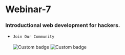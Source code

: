 # Webinar-7
### Introductional web development for hackers.</br>  
- ```Join Our Community```</br>  
![Custom badge](https://img.shields.io/badge/NHC-N00B%20HACK3RS%20COMMUNITY-brightgreen?style=plastic&logo=appveyor?cacheSeconds=3600)
![Custom badge](https://img.shields.io/badge/NHC-Join%20Us-cyan?style=plastic&logo=appveyor?cacheSeconds=3600?link=http://evil.org&link=http://127.0.0.1:800)


